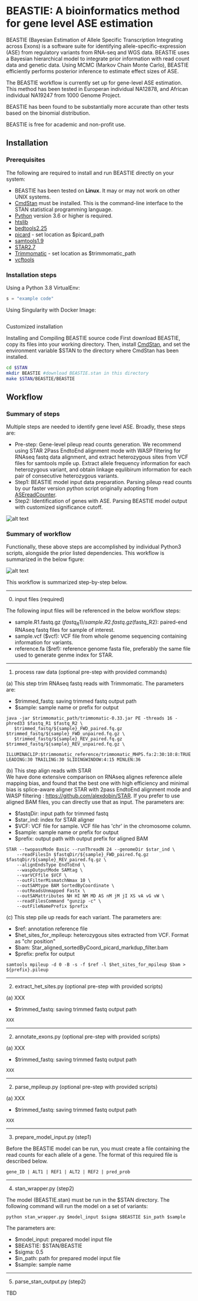 # BEASTIE: A bioinformatics method for gene level ASE estimation
BEASTIE (Bayesian Estimation of Allele Specific Transcription Integrating across Exons) is a software suite for identifying allele-specific-expression (ASE) from regulatory variants from RNA-seq and WGS data.
BEASTIE uses a Bayesian hierarchical model to integrate prior information with read count data and genetic data. Using MCMC (Markov Chain Monte Carlo), BEASTIE efficiently performs posterior inference to estimate effect sizes of ASE. <br>

The BEASTIE workflow is currently set up for gene-level ASE estimation. This method has been tested in Europeran individual NA12878, and African individual NA19247 from 1000 Genome Project. 

BEASTIE has been found to be substantially more accurate than other tests based on the binomial distribution.

BEASTIE is free for academic and non-profit use.

## Installation
### Prerequisites
The following are required to install and run BEASTIE directly on your system:
* BEASTIE has been tested on **Linux**. It may or may not work on other UNIX systems.
* [CmdStan](https://mc-stan.org/users/interfaces/cmdstan) must be installed.  This is the command-line interface to the STAN statistical programming language.
* [Python](https://www.python.org/downloads/release/python-360/) version 3.6 or higher is required.
* [htslib](https://www.htslib.org/)
* [bedtools2.25](https://bedtools.readthedocs.io/en/latest/content/installation.html)
* [picard](https://broadinstitute.github.io/picard/) - set location as $picard_path
* [samtools1.9](https://github.com/samtools/samtools)
* [STAR2.7](https://github.com/alexdobin/STAR)
* [Trimmomatic](https://github.com/usadellab/Trimmomatic) - set location as $trimmomatic_path
* [vcftools](https://vcftools.github.io/)

### Installation steps

Using a Python 3.8 VirtualEnv:
```python
s = "example code"
```
Using Singularity with Docker Image:
```
```
Customized installation

Installing and Compiling BEASTIE source code
First download BEASTIE, copy its files into your working directory.
Then, install [CmdStan](https://mc-stan.org/users/interfaces/cmdstan), and set the environment variable $STAN to the directory where CmdStan has been installed. 
```bash
cd $STAN
mkdir BEASTIE #download BEASTIE.stan in this directory
make $STAN/BEASTIE/BEASTIE
```

## Workflow
### Summary of steps
Multiple steps are needed to identify gene level ASE. Broadly, these steps are:

* Pre-step: Gene-level pileup read counts generation. We recommend using STAR 2Pass EndtoEnd alignment mode with WASP filtering for RNAseq fastq data alignment, and extract heterozygous sites from VCF files for samtools mpile up. Extract allele frequency information for each heterozygous variant, and obtain linkage equlibirum information for each pair of consecutive heterozygous variants. 
* Step1: BEASTIE model input data preparation. Parsing pileup read counts by our faster version python script originally adopting from [ASEreadCounter](https://github.com/gimelbrantlab/ASEReadCounter_star). 
* Step2: Identification of genes with ASE. Parsing BEASTIE model output with customized significance cutoff.

![alt text](workflow_figure/step.png "steps")

### Summary of workflow

Functionally, these above steps are accomplished by individual Python3 scripts, alongside the prior listed dependencies. This workflow is summarized in the below figure:

![alt text](workflow_figure/workflow_new.png "workflow")
 
This workflow is summarized step-by-step below. 
  
----------------------------------------
0. input files (required)

The following input files will be referenced in the below workflow steps:
* sample.R1.fastq.gz ($fastq_R1)/sample.R2.fastq.gz ($fastq_R2): paired-end RNAseq fastq files for sample of interest. 
* sample.vcf ($vcf): VCF file from whole genome sequencing containing information for variants.
* reference.fa ($ref): reference genome fasta file, preferably the same file used to generate genme index for STAR.
----------------------------------------
1. process raw data (optional pre-step with provided commands)

(a) This step trim RNAseq fastq reads with Trimmomatic. The parameters are:
* $trimmed_fastq: saving trimmed fastq output path
* $sample: sample name or prefix for output
```
java -jar $trimmomatic_path/trimmomatic-0.33.jar PE -threads 16 -phred33 $fastq_R1 $fastq_R2 \
   $trimmed_fastq/${sample}_FWD_paired.fq.gz $trimmed_fastq/${sample}_FWD_unpaired.fq.gz \
   $trimmed_fastq/${sample}_REV_paired.fq.gz $trimmed_fastq/${sample}_REV_unpaired.fq.gz \
   ILLUMINACLIP:$trimmomatic_reference/trimmomatic_MHPS.fa:2:30:10:8:TRUE LEADING:30 TRAILING:30 SLIDINGWINDOW:4:15 MINLEN:36
```

(b) This step align reads with STAR<br>
We have done extensive comparison on RNAseq alignes reference allele mapping bias, and found that the best one with high efficiency and minimal bias is splice-aware aligner STAR with 2pass EndtoEnd alignment mode and WASP filtering : https://github.com/alexdobin/STAR. If you prefer to use aligned BAM files, you can directly use that as input. The parameters are:
* $fastqDir: input path for trimmed fastq
* $star_ind: index for STAR aligner
* $VCF: VCF file for sample. VCF file has 'chr' in the chromosome column.
* $sample: sample name or prefix for output
* $prefix: output path with output prefix for aligned BAM
```
STAR --twopassMode Basic --runThreadN 24 --genomeDir $star_ind \
    --readFilesIn $fastqDir/${sample}_FWD_paired.fq.gz $fastqDir/${sample}_REV_paired.fq.gz \
    --alignEndsType EndToEnd \
    --waspOutputMode SAMtag \
    --varVCFfile $VCF \
    --outFilterMismatchNmax 10 \
    --outSAMtype BAM SortedByCoordinate \
    --outReadsUnmapped Fastx \
    --outSAMattributes NH HI NM MD AS nM jM jI XS vA vG vW \
    --readFilesCommand "gunzip -c" \
    --outFileNamePrefix $prefix
```

(c) This step pile up reads for each variant. The parameters are:
* $ref: annotation reference file
* $het_sites_for_mpileup: heterozygous sites extracted from VCF. Format as "chr position"
* $bam: Star_aligned_sortedByCoord_picard_markdup_filter.bam
* $prefix: prefix for output
```
samtools mpileup -d 0 -B -s -f $ref -l $het_sites_for_mpileup $bam > ${prefix}.pileup
```
----------------------------------------
2. extract_het_sites.py (optional pre-step with provided scripts)

(a) XXX
* $trimmed_fastq: saving trimmed fastq output path
```
XXX
```
----------------------------------------
2. annotate_exons.py (optional pre-step with provided scripts)

(a) XXX
* $trimmed_fastq: saving trimmed fastq output path
```
XXX
```
----------------------------------------
2. parse_mpileup.py (optional pre-step with provided scripts)

(a) XXX
* $trimmed_fastq: saving trimmed fastq output path
```
XXX
```
----------------------------------------
3. prepare_model_input.py (step1)

Before the BEASTIE model can be run, you must create a file containing the read counts for each allele of a gene.  The format of this required file is described below.
```
gene_ID | ALT1 | REF1 | ALT2 | REF2 | pred_prob
```
----------------------------------------
4. stan_wrapper.py (step2)

The model (BEASTIE.stan) must be run in the $STAN directory.  The following command will run the model on a set of variants:
```
python stan_wrapper.py $model_input $sigma $BEASTIE $in_path $sample
```
The parameters are:
* $model_input: prepared model input file
* $BEASTIE: $STAN/BEASTIE
* $sigma: 0.5
* $in_path: path for prepared model input file
* $sample: sample name

----------------------------------------
5. parse_stan_output.py (step2)

TBD

